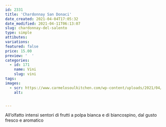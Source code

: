 ```yaml
---
id: 2331
title: 'Chardonnay San Donaci'
date_created: 2021-04-04T17:05:32
date_modified: 2021-04-11T06:13:07
slug: chardonnay-del-salento
type: simple
attibutes: 
variations:
featured: false
price: 15.00
preview: '  '
categories: 
  - id: 171
    name: Vini
    slug: vini
tags: 
images: 
  - scr: https://www.carmelosoulkitchen.com/wp-content/uploads/2021/04/Chardonnay.png
    alt: 


---
```


<p>All’olfatto intensi sentori di frutti a polpa bianca e di biancospino, dal gusto fresco e aromatico</p>

